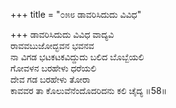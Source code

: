 +++
title = "೦೫೮ ಡಾವರಿಸಿದುದು ವಿವಿಧ"

+++
ಡಾವರಿಸಿದುದು ವಿವಿಧ ವಾದ್ಯವಿ  
ರಾವವಬುಜೋದ್ಭವನ ಭವನವ  
ನಾ ವಿಗಡ ಭಟಕಟಕವಿದ್ದುದು ಬಲಿದ ಬೊಬ್ಬೆಯಲಿ  
ಗೋವಳನ ಬರಹೇಳು ಧರೆಯಲಿ  
ದೇವ ಗಡ ಬರಹೇಳು ತೋರಾ  
ಕಾವವರ ತಾ ಕೊಲುವೆನೆಂದೊದರಿದನು ಕಲಿ ಚೈದ್ಯ    ॥58॥